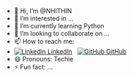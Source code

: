 - 👋 Hi, I’m @NHITHIN
- 👀 I’m interested in ...
- 🌱 I’m currently learning Python
- 💞️ I’m looking to collaborate on ...
- 📫 How to reach me:
- [![Linkedin](https://i.sstatic.net/gVE0j.png) LinkedIn](www.linkedin.com/in/nhithin-a-r-2b1004261)
&nbsp;
[![GitHub](https://i.sstatic.net/tskMh.png) GitHub](https://github.com/)
- 😄 Pronouns: Techie
- ⚡ Fun fact: ...

<!---
NHITHIN/NHITHIN is a ✨ special ✨ repository because its `README.md` (this file) appears on your GitHub profile.
You can click the Preview link to take a look at your changes.
--->
